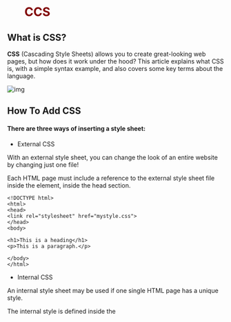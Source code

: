 # CCS


## What is CSS?

**CSS** (Cascading Style Sheets) allows you to create great-looking web pages, but how does it work under the hood? This article explains what CSS is, with a simple syntax example, and also covers some key terms about the language.

![img](https://developer.mozilla.org/en-US/docs/Learn/CSS/First_steps/What_is_CSS/html-example.png)



## How To Add CSS



#### There are three ways of inserting a style sheet:

* External CSS

 With an external style sheet, you can change the look of an entire website by changing just one file!

Each HTML page must include a reference to the external style sheet file inside the <link> element, inside the head section.


```
<!DOCTYPE html>
<html>
<head>
<link rel="stylesheet" href="mystyle.css">
</head>
<body>

<h1>This is a heading</h1>
<p>This is a paragraph.</p>

</body>
</html>

```


* Internal CSS

An internal style sheet may be used if one single HTML page has a unique style.

The internal style is defined inside the <style> element, inside the head section.

Example

```

<!DOCTYPE html>
<html>
<head>
<style>
body {
  background-color: linen;
}

h1 {
  color: maroon;
  margin-left: 40px;
}
</style>
</head>
<body>

<h1>This is a heading</h1>
<p>This is a paragraph.</p>

</body>
</html>




```


* Inline CSS

An inline style may be used to apply a unique style for a single element.

To use inline styles, add the style attribute to the relevant element. The style attribute can contain any CSS property.

Example

``` 
<!DOCTYPE html>

 <html>
 
<body>

 <h1 style="color:blue;text-align:center;">This is a heading</h1>
<p style="color:red;">This is a paragraph.</p>

 </body>
 </html>

```
